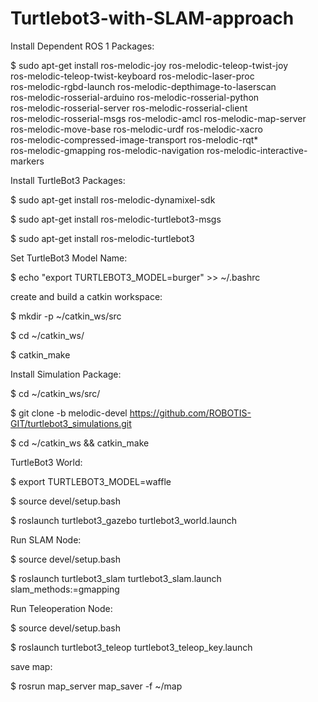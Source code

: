 # Turtlebot3-with-SLAM-approach

Install Dependent ROS 1 Packages:

$ sudo apt-get install ros-melodic-joy ros-melodic-teleop-twist-joy \
  ros-melodic-teleop-twist-keyboard ros-melodic-laser-proc \
  ros-melodic-rgbd-launch ros-melodic-depthimage-to-laserscan \
  ros-melodic-rosserial-arduino ros-melodic-rosserial-python \
  ros-melodic-rosserial-server ros-melodic-rosserial-client \
  ros-melodic-rosserial-msgs ros-melodic-amcl ros-melodic-map-server \
  ros-melodic-move-base ros-melodic-urdf ros-melodic-xacro \
  ros-melodic-compressed-image-transport ros-melodic-rqt* \
  ros-melodic-gmapping ros-melodic-navigation ros-melodic-interactive-markers
  
 Install TurtleBot3 Packages:
  
$ sudo apt-get install ros-melodic-dynamixel-sdk

$ sudo apt-get install ros-melodic-turtlebot3-msgs

$ sudo apt-get install ros-melodic-turtlebot3

Set TurtleBot3 Model Name:

$ echo "export TURTLEBOT3_MODEL=burger" >> ~/.bashrc

create and build a catkin workspace:

$ mkdir -p ~/catkin_ws/src

$ cd ~/catkin_ws/

$ catkin_make

Install Simulation Package:

$ cd ~/catkin_ws/src/

$ git clone -b melodic-devel https://github.com/ROBOTIS-GIT/turtlebot3_simulations.git

$ cd ~/catkin_ws && catkin_make

TurtleBot3 World:

$ export TURTLEBOT3_MODEL=waffle

$ source devel/setup.bash

$ roslaunch turtlebot3_gazebo turtlebot3_world.launch

Run SLAM Node:

$ source devel/setup.bash

$ roslaunch turtlebot3_slam turtlebot3_slam.launch slam_methods:=gmapping

Run Teleoperation Node:

$ source devel/setup.bash

$ roslaunch turtlebot3_teleop turtlebot3_teleop_key.launch

save map:

$ rosrun map_server map_saver -f ~/map
